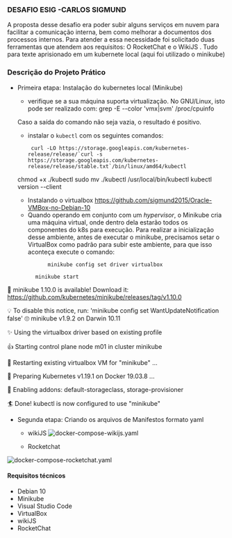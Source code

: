 ### DESAFIO ESIG -CARLOS SIGMUND
A proposta desse desafio era poder subir alguns serviços em nuvem para facilitar a comunicação interna, bem como melhorar a documentos dos processos internos. Para atender a essa necessidade foi solicitado duas ferramentas que atendem aos requisitos: O RocketChat e o WikiJS . Tudo para texte aprisionado em um kubernete local (aqui foi utilizado o minikube)

### Descrição do Projeto Prático
 - Primeira etapa: Instalação do kubernetes local (Minikube)
    - verifique se a sua máquina suporta virtualização. No GNU/Linux, isto pode ser realizado com:
								grep -E --color 'vmx|svm' /proc/cpuinfo

	Caso a saída do comando não seja vazia, o resultado é positivo.

	- instalar o `kubectl` com os seguintes comandos:
	
           curl -LO https://storage.googleapis.com/kubernetes-release/release/`curl -s https://storage.googleapis.com/kubernetes-release/release/stable.txt`/bin/linux/amd64/kubectl
	chmod +x ./kubectl
	sudo mv ./kubectl /usr/local/bin/kubectl
	kubectl version --client
	 - Instalando o virtualbox
  https://github.com/sigmund2015/Oracle-VMBox-no-Debian-10
   - Quando operando em conjunto com um _hypervisor_, o Minikube cria uma máquina virtual, onde dentro dela estarão todos os componentes do k8s para execução. Para realizar a inicialização desse ambiente, antes de executar o minikube, precisamos setar o VirtualBox como padrão para subir este ambiente, para que isso aconteça execute o comando:

```
             minikube config set driver virtualbox
```
             minikube start


🎉  minikube 1.10.0 is available! Download it: https://github.com/kubernetes/minikube/releases/tag/v1.10.0


💡  To disable this notice, run: 'minikube config set WantUpdateNotification false'
🙄  minikube v1.9.2 on Darwin 10.11

✨  Using the virtualbox driver based on existing profile

👍  Starting control plane node m01 in cluster minikube

🔄  Restarting existing virtualbox VM for "minikube" ...

🐳  Preparing Kubernetes v1.19.1 on Docker 19.03.8 ...

🌟  Enabling addons: default-storageclass, storage-provisioner

🏄  Done! kubectl is now configured to use "minikube"

- Segunda etapa: Criando os arquivos de Manifestos formato yaml
	- wikiJS
	![docker-compose-wikijs.yaml ](https://drive.google.com/file/d/19zWeojD7u2W3mtkejyxhwr5ChaM_-QjK/view?usp=sharing)

	 - Rocketchat

![docker-compose-rocketchat.yaml ](https://drive.google.com/file/d/1RgnuIw64fP44mG4Qv9q3l8K6_WPNMb0I/view?usp=sharing)

#### Requisitos técnicos
- Debian 10
- Minikube
- Visual Studio Code
- VirtualBox
- wikiJS
- RocketChat


